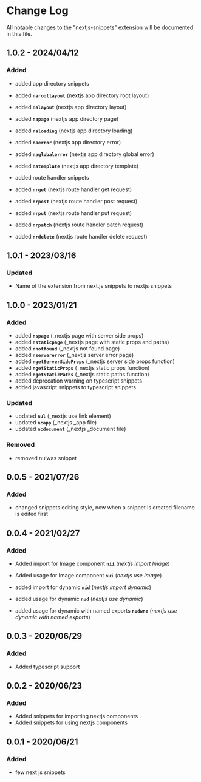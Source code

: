 # Change Log

All notable changes to the "nextjs-snippets" extension will be documented in this file.

## 1.0.2 - 2024/04/12

### Added

- added app directory snippets
- added **`narootlayout`** (nextjs app directory root layout)
- added **`nalayout`** (nextjs app directory layout)
- added **`napage`** (nextjs app directory page)
- added **`naloading`** (nextjs app directory loading)
- added **`naerror`** (nextjs app directory error)
- added **`naglobalerror`** (nextjs app directory global error)
- added **`natemplate`** (nextjs app directory template)

- added route handler snippets
- added **`nrget`** (nextjs route handler get request)
- added **`nrpost`** (nextjs route handler post request)
- added **`nrput`** (nextjs route handler put request)
- added **`nrpatch`** (nextjs route handler patch request)
- added **`nrdelete`** (nextjs route handler delete request)

## 1.0.1 - 2023/03/16

### Updated

- Name of the extension from next.js snippets to nextjs snippets

## 1.0.0 - 2023/01/21

### Added

- added **`nspage`** (\_nextjs page with server side props)
- added **`nstaticpage`** (\_nextjs page with static props and paths)
- added **`nnotfound`** (\_nextjs not found page)
- added **`nservererror`** (\_nextjs server error page)
- added **`ngetServerSideProps`** (\_nextjs server side props function)
- added **`ngetStaticProps`** (\_nextjs static props function)
- added **`ngetStaticPaths`** (\_nextjs static paths function)
- added deprecation warning on typescript snippets
- added javascript snippets to typescript snippets

### Updated

- updated **`nul`** (\_nextjs use link element)
- updated **`ncapp`** (\_nextjs \_app file)
- updated **`ncdocument`** (\_nextjs \_document file)

### Removed

- removed nulwas snippet

## 0.0.5 - 2021/07/26

### Added

- changed snippets editing style, now when a snippet is created filename is edited first

## 0.0.4 - 2021/02/27

### Added

- Added import for Image component **`nii`** (_nextjs import Image_)
- Added usage for Image component **`nui`** (_nextjs use Image_)

- added import for dynamic **`nid`** (_nextjs import dynamic_)
- added usage for dynamic **`nud`** (_nextjs use dynamic_)
- added usage for dynamic with named exports **`nudwne`** (_nextjs use dynamic with named exports_)

## 0.0.3 - 2020/06/29

### Added

- Added typescript support

## 0.0.2 - 2020/06/23

### Added

- Added snippets for importing nextjs components
- Added snippets for using nextjs components

## 0.0.1 - 2020/06/21

### Added

- few next js snippets
